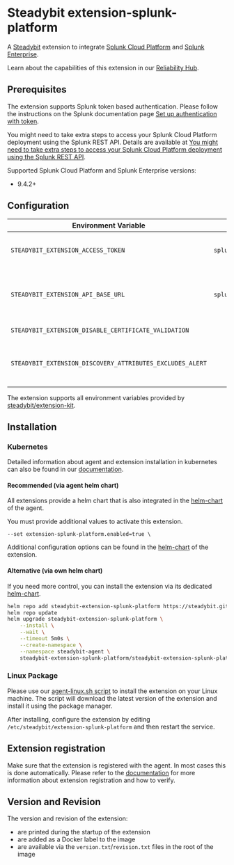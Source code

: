 # Steadybit extension-splunk-platform

A [Steadybit](https://www.steadybit.com/) extension to integrate [Splunk Cloud Platform](https://www.splunk.com/en_us/products/splunk-cloud-platform.html)
and [Splunk Enterprise](https://www.splunk.com/en_us/products/splunk-enterprise.html).

Learn about the capabilities of this extension in our [Reliability Hub](https://hub.steadybit.com/extension/com.steadybit.extension_splunk-platform).

## Prerequisites

The extension supports Splunk token based authentication. Please follow the instructions on the Splunk documentation page
[Set up authentication with token](https://docs.splunk.com/Documentation/Splunk/latest/Security/Setupauthenticationwithtokens).

You might need to take extra steps to access your Splunk Cloud Platform deployment using the Splunk REST API. Details are available at
[You might need to take extra steps to access your Splunk Cloud Platform deployment using the Splunk REST API](https://docs.splunk.com/Documentation/Splunk/latest/RESTTUT/RESTandCloud).

Supported Splunk Cloud Platform and Splunk Enterprise versions:
- 9.4.2+

## Configuration

| Environment Variable                                      | Helm value           | Meaning                                                                                                                              | Required | Default |
|-----------------------------------------------------------|----------------------|--------------------------------------------------------------------------------------------------------------------------------------|----------|---------|
| `STEADYBIT_EXTENSION_ACCESS_TOKEN`                        | `splunk.accessToken` | The token required to access the Splunk Cloud Platform or Splunk Enterprise.                                                         | Yes      |         |
| `STEADYBIT_EXTENSION_API_BASE_URL`                        | `splunk.apiBaseUrl`  | The API URL of the Splunk Cloud Platform or Splunk Enterprise instance, for example `https://<deployment-name>.splunkcloud.com:8089` | Yes      |         |
| `STEADYBIT_EXTENSION_DISABLE_CERTIFICATE_VALIDATION`      |                      | Disable TLS certificate validation.                                                                                                  | No       | False   |
| `STEADYBIT_EXTENSION_DISCOVERY_ATTRIBUTES_EXCLUDES_ALERT` |                      | List of Alert Attributes which will be excluded during discovery. Checked by key equality and supporting trailing "*"                | No       |         |

The extension supports all environment variables provided by [steadybit/extension-kit](https://github.com/steadybit/extension-kit#environment-variables).

## Installation

### Kubernetes

Detailed information about agent and extension installation in kubernetes can also be found in
our [documentation](https://docs.steadybit.com/install-and-configure/install-agent/install-on-kubernetes).

#### Recommended (via agent helm chart)

All extensions provide a helm chart that is also integrated in the
[helm-chart](https://github.com/steadybit/helm-charts/tree/main/charts/steadybit-agent) of the agent.

You must provide additional values to activate this extension.

```
--set extension-splunk-platform.enabled=true \
```

Additional configuration options can be found in
the [helm-chart](https://github.com/steadybit/extension-splunk-platform/blob/main/charts/steadybit-extension-splunk-platform/values.yaml)
of the extension.

#### Alternative (via own helm chart)

If you need more control, you can install the extension via its
dedicated [helm-chart](https://github.com/steadybit/extension-splunk-platform/blob/main/charts/steadybit-extension-splunk-platform).

```bash
helm repo add steadybit-extension-splunk-platform https://steadybit.github.io/extension-splunk-platform
helm repo update
helm upgrade steadybit-extension-splunk-platform \
    --install \
    --wait \
    --timeout 5m0s \
    --create-namespace \
    --namespace steadybit-agent \
    steadybit-extension-splunk-platform/steadybit-extension-splunk-platform
```

### Linux Package

Please use our [agent-linux.sh script](https://docs.steadybit.com/install-and-configure/install-agent/install-on-linux-hosts)
to install the extension on your Linux machine. The script will download the latest version of the extension and install
it using the package manager.

After installing, configure the extension by editing `/etc/steadybit/extension-splunk-platform` and then restart the service.

## Extension registration

Make sure that the extension is registered with the agent. In most cases this is done automatically. Please refer to
the [documentation](https://docs.steadybit.com/install-and-configure/install-agent/extension-registration) for more
information about extension registration and how to verify.

## Version and Revision

The version and revision of the extension:

- are printed during the startup of the extension
- are added as a Docker label to the image
- are available via the `version.txt`/`revision.txt` files in the root of the image

